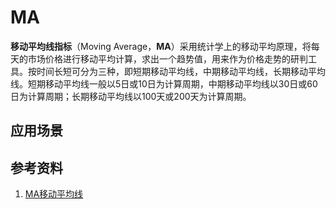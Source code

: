 # MA
**移动平均线指标**（Moving Average，**MA**）采用统计学上的移动平均原理，将每天的市场价格进行移动平均计算，求出一个趋势值，用来作为价格走势的研判工具。按时间长短可分为三种，即短期移动平均线，中期移动平均线，长期移动平均线。短期移动平均线一般以5日或10日为计算周期，中期移动平均线以30日或60日为计算周期；长期移动平均线以100天或200天为计算周期。



## 应用场景

## 参考资料
1. [MA移动平均线](http://baike.baidu.com/link?url=k7rb2QeaJ9Lt5lHw_d5-BoYsI-BNb9npVGt-MgCXy-gyKnsKlYwb2xrjCRHUz2pSBJQKHPNeXFBpMuF5JXNnzvaaarPTGFplDAckBlkiV6-il5sI8TahI92iXdg9sp2t)
